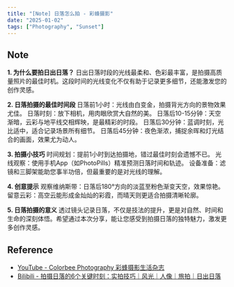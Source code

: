 ```yaml
---
title: "[Note] 日落怎么拍 - 彩蜂摄影"
date: "2025-01-02"
tags: ["Photography", "Sunset"]
---
```



## Note 
**1. 为什么要拍日出日落？**
日出日落时段的光线最柔和、色彩最丰富，是拍摄高质量照片的最佳时机。这段时间的光线变化不仅有助于记录更多细节，还能激发您的创作灵感。

**2. 日落拍摄的最佳时间段**
日落前1小时：光线由白变金，拍摄背光方向的景物效果尤佳。
日落时刻：放下相机，用肉眼欣赏大自然的美。
日落后10-15分钟：天空渐暗，云彩与地平线交相辉映，是最精彩的时段。
日落后30分钟：蓝调时刻，光比适中，适合记录场景所有细节。
日落后45分钟：夜色渐浓，捕捉余晖和灯光结合的画面，效果尤为动人。

**3. 拍摄小技巧**
时间规划：提前1小时到达拍摄地，错过最佳时刻会遗憾不已。
光线观察：使用手机App（如PhotoPills）精准预测日落时间和轨迹。
设备准备：滤镜和三脚架能助您事半功倍，但最重要的是对光线的理解。

**4. 创意提示**
观察维纳斯带：日落后180°方向的淡蓝至粉色渐变天空，效果惊艳。
留意云彩：高空云能形成金灿灿的彩霞，而晴天则更适合拍摄清晰轮廓。

**5. 日落拍摄的意义**
透过镜头记录日落，不仅是技法的提升，更是对自然、时间和生命的深刻体悟。希望通过本次分享，能让您感受到拍摄日落的独特魅力，激发更多创作灵感。


## Reference 
- [YouTube - Colorbee Photography 彩蜂摄影生活杂志](https://www.youtube.com/watch?v=-C2nNlNPXOM)
- [Bilibili - 拍摄日落的6个关键时刻：实拍技巧｜风光｜人像｜旅拍｜日出日落](https://www.bilibili.com/video/BV1ZRCuYuEjL)